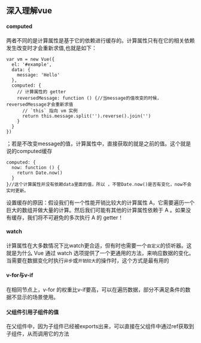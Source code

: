 ## 深入理解vue
#### computed
两者不同的是计算属性是基于它的依赖进行缓存的。计算属性只有在它的相关依赖发生改变时才会重新求值,也就是如下：
   
    var vm = new Vue({
      el: '#example',
      data: {
        message: 'Hello'
      },
      computed: {
        // 计算属性的 getter 
        reversedMessage: function () {//当message的值改变的时候，reversedMessage才会重新求值
          // `this` 指向 vm 实例
          return this.message.split('').reverse().join('')
        }
      }
    })

；若是不改变message的值，计算属性中，直接获取的就是之前的值。这个就是说的computed缓存
    
    computed: {
      now: function () {
        return Date.now()
      }
    }//这个计算属性并没有依赖data里面的值，所以 ，不管Date.now()是否有变化，now不会实时更新。
    
设置缓存的原因：假设我们有一个性能开销比较大的计算属性 A，它需要遍历一个巨大的数组并做大量的计算。然后我们可能有其他的计算属性依赖于 A 。如果没有缓存，我们将不可避免的多次执行 A 的 getter！

#### watch 
计算属性在大多数情况下比watch更合适，但有时也需要一个`自定义`的侦听器。这就是为什么 Vue 通过 watch 选项提供了一个更通用的方法，来响应数据的变化。当需要在数据变化时执行`异步`或`开销较大`的操作时，这个方式是最有用的
#### v-for与v-if 
在相同节点上，v-for 的权重比v-if要高，可以在遍历数据，部分不满足条件的数据不显示的场景使用。
#### 父组件引用子组件的值
在父组件中，因为子组件已经被exports出来，可以直接在父组件中通过ref获取到子组件，从而调用它的方法
